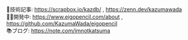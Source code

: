 📝技術記事: https://scrapbox.io/kazdb/ , https://zenn.dev/kazumawada <br>
🧑‍💻開発中: https://www.eigopencil.com/about , https://github.com/KazumaWada/eigopencil<br>
📚ブログ: https://note.com/imnotkatsuma

